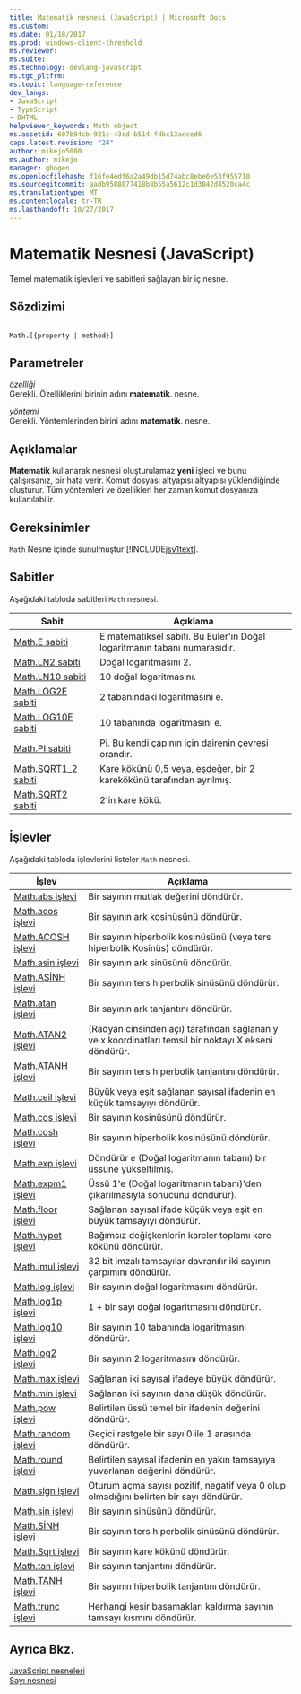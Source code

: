 ```yaml
---
title: Matematik nesnesi (JavaScript) | Microsoft Docs
ms.custom: 
ms.date: 01/18/2017
ms.prod: windows-client-threshold
ms.reviewer: 
ms.suite: 
ms.technology: devlang-javascript
ms.tgt_pltfrm: 
ms.topic: language-reference
dev_langs:
- JavaScript
- TypeScript
- DHTML
helpviewer_keywords: Math object
ms.assetid: 607b94cb-921c-43cd-b514-fdbc13aeced6
caps.latest.revision: "24"
author: mikejo5000
ms.author: mikejo
manager: ghogen
ms.openlocfilehash: f16fe4edf6a2a49db15d74abc8ebe6e53f955710
ms.sourcegitcommit: aadb9588877418b8b55a5612c1d3842d4520ca4c
ms.translationtype: MT
ms.contentlocale: tr-TR
ms.lasthandoff: 10/27/2017
---
```

# <a name="math-object-javascript"></a>Matematik Nesnesi (JavaScript)
Temel matematik işlevleri ve sabitleri sağlayan bir iç nesne.  
  
## <a name="syntax"></a>Sözdizimi  
  
```  
  
Math.[{property | method}]  
```  
  
## <a name="parameters"></a>Parametreler  
 *özelliği*  
 Gerekli. Özelliklerini birinin adını **matematik**. nesne.  
  
 *yöntemi*  
 Gerekli. Yöntemlerinden birini adını **matematik**. nesne.  
  
## <a name="remarks"></a>Açıklamalar  
 **Matematik** kullanarak nesnesi oluşturulamaz **yeni** işleci ve bunu çalışırsanız, bir hata verir. Komut dosyası altyapısı altyapısı yüklendiğinde oluşturur. Tüm yöntemleri ve özellikleri her zaman komut dosyanıza kullanılabilir.  
  
## <a name="requirements"></a>Gereksinimler  
 `Math` Nesne içinde sunulmuştur [!INCLUDE[jsv1text](../../javascript/reference/includes/jsv1text-md.md)].  
  
<a name="js56jsobjmathprop"></a>   
## <a name="constants"></a>Sabitler  
 Aşağıdaki tabloda sabitleri `Math` nesnesi.  
  
|Sabit|Açıklama|  
|--------------|-----------------|  
|[Math.E sabiti](../../javascript/reference/math-constants-javascript.md)|E matematiksel sabiti. Bu Euler'ın Doğal logaritmanın tabanı numarasıdır.|  
|[Math.LN2 sabiti](../../javascript/reference/math-constants-javascript.md)|Doğal logaritmasını 2.|  
|[Math.LN10 sabiti](../../javascript/reference/math-constants-javascript.md)|10 doğal logaritmasını.|  
|[Math.LOG2E sabiti](../../javascript/reference/math-constants-javascript.md)|2 tabanındaki logaritmasını e.|  
|[Math.LOG10E sabiti](../../javascript/reference/math-constants-javascript.md)|10 tabanında logaritmasını e.|  
|[Math.PI sabiti](../../javascript/reference/math-constants-javascript.md)|Pi. Bu kendi çapının için dairenin çevresi orandır.|  
|[Math.SQRT1_2 sabiti](../../javascript/reference/math-constants-javascript.md)|Kare kökünü 0,5 veya, eşdeğer, bir 2 karekökünü tarafından ayrılmış.|  
|[Math.SQRT2 sabiti](../../javascript/reference/math-constants-javascript.md)|2'in kare kökü.|  
  
<a name="js56jsobjmathmeth"></a>   
## <a name="functions"></a>İşlevler  
 Aşağıdaki tabloda işlevlerini listeler `Math` nesnesi.  
  
|İşlev|Açıklama|  
|--------------|-----------------|  
|[Math.abs işlevi](../../javascript/reference/math-abs-function-javascript.md)|Bir sayının mutlak değerini döndürür.|  
|[Math.acos işlevi](../../javascript/reference/math-acos-function-javascript.md)|Bir sayının ark kosinüsünü döndürür.|  
|[Math.ACOSH işlevi](../../javascript/reference/math-acosh-function-javascript.md)|Bir sayının hiperbolik kosinüsünü (veya ters hiperbolik Kosinüs) döndürür.|  
|[Math.asin işlevi](../../javascript/reference/math-asin-function-javascript.md)|Bir sayının ark sinüsünü döndürür.|  
|[Math.ASİNH işlevi](../../javascript/reference/math-asinh-function-javascript.md)|Bir sayının ters hiperbolik sinüsünü döndürür.|  
|[Math.atan işlevi](../../javascript/reference/math-atan-function-javascript.md)|Bir sayının ark tanjantını döndürür.|  
|[Math.ATAN2 işlevi](../../javascript/reference/math-atan2-function-javascript.md)|(Radyan cinsinden açı) tarafından sağlanan y ve x koordinatları temsil bir noktayı X ekseni döndürür.|  
|[Math.ATANH işlevi](../../javascript/reference/math-atanh-function-javascript.md)|Bir sayının ters hiperbolik tanjantını döndürür.|  
|[Math.ceil işlevi](../../javascript/reference/math-ceil-function-javascript.md)|Büyük veya eşit sağlanan sayısal ifadenin en küçük tamsayıyı döndürür.|  
|[Math.cos işlevi](../../javascript/reference/math-cos-function-javascript.md)|Bir sayının kosinüsünü döndürür.|  
|[Math.cosh işlevi](../../javascript/reference/math-cosh-function-javascript.md)|Bir sayının hiperbolik kosinüsünü döndürür.|  
|[Math.exp işlevi](../../javascript/reference/math-exp-function-javascript.md)|Döndürür *e* (Doğal logaritmanın tabanı) bir üssüne yükseltilmiş.|  
|[Math.expm1 işlevi](../../javascript/reference/math-expm1-function-javascript.md)|Üssü 1'e (Doğal logaritmanın tabanı)'den çıkarılmasıyla sonucunu döndürür).|  
|[Math.floor işlevi](../../javascript/reference/math-floor-function-javascript.md)|Sağlanan sayısal ifade küçük veya eşit en büyük tamsayıyı döndürür.|  
|[Math.hypot işlevi](../../javascript/reference/math-hypot-function-javascript.md)|Bağımsız değişkenlerin kareler toplamı kare kökünü döndürür.|  
|[Math.imul işlevi](../../javascript/reference/math-imul-function-javascript.md)|32 bit imzalı tamsayılar davranılır iki sayının çarpımını döndürür.|  
|[Math.log işlevi](../../javascript/reference/math-log-function-javascript.md)|Bir sayının doğal logaritmasını döndürür.|  
|[Math.log1p işlevi](../../javascript/reference/math-log1p-function-javascript.md)|1 + bir sayı doğal logaritmasını döndürür.|  
|[Math.log10 işlevi](../../javascript/reference/math-log10-function-javascript.md)|Bir sayının 10 tabanında logaritmasını döndürür.|  
|[Math.log2 işlevi](../../javascript/reference/math-log2-function-javascript.md)|Bir sayının 2 logaritmasını döndürür.|  
|[Math.max işlevi](../../javascript/reference/math-max-function-javascript.md)|Sağlanan iki sayısal ifadeye büyük döndürür.|  
|[Math.min işlevi](../../javascript/reference/math-min-function-javascript.md)|Sağlanan iki sayının daha düşük döndürür.|  
|[Math.pow işlevi](../../javascript/reference/math-pow-function-javascript.md)|Belirtilen üssü temel bir ifadenin değerini döndürür.|  
|[Math.random işlevi](../../javascript/reference/math-random-function-javascript.md)|Geçici rastgele bir sayı 0 ile 1 arasında döndürür.|  
|[Math.round işlevi](../../javascript/reference/math-round-function-javascript.md)|Belirtilen sayısal ifadenin en yakın tamsayıya yuvarlanan değerini döndürür.|  
|[Math.sign işlevi](../../javascript/reference/math-sign-function-javascript.md)|Oturum açma sayısı pozitif, negatif veya 0 olup olmadığını belirten bir sayı döndürür.|  
|[Math.sin işlevi](../../javascript/reference/math-sin-function-javascript.md)|Bir sayının sinüsünü döndürür.|  
|[Math.SİNH işlevi](../../javascript/reference/math-sinh-function-javascript.md)|Bir sayının ters hiperbolik sinüsünü döndürür.|  
|[Math.Sqrt işlevi](../../javascript/reference/math-sqrt-function-javascript.md)|Bir sayının kare kökünü döndürür.|  
|[Math.tan işlevi](../../javascript/reference/math-tan-function-javascript.md)|Bir sayının tanjantını döndürür.|  
|[Math.TANH işlevi](../../javascript/reference/math-tanh-function-javascript.md)|Bir sayının hiperbolik tanjantını döndürür.|  
|[Math.trunc işlevi](../../javascript/reference/math-trunc-function-javascript.md)|Herhangi kesir basamakları kaldırma sayının tamsayı kısmını döndürür.|  
  
## <a name="see-also"></a>Ayrıca Bkz.  
 [JavaScript nesneleri](../../javascript/reference/javascript-objects.md)   
 [Sayı nesnesi](../../javascript/reference/number-object-javascript.md)